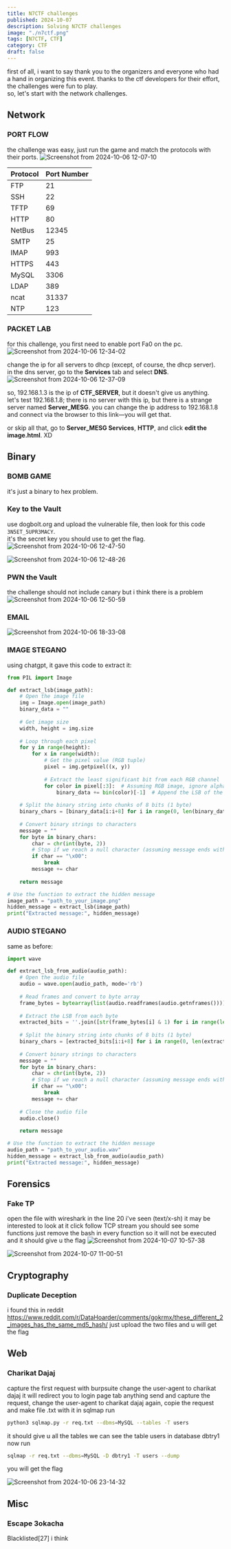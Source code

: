 ```yaml
---
title: N7CTF challenges
published: 2024-10-07
description: Solving N7CTF challenges
image: "./n7ctf.png"
tags: [N7CTF, CTF]
category: CTF
draft: false
---
```




first of all, i want to say thank you to the organizers and everyone who had a hand in organizing this event. thanks to the ctf developers for their effort, the challenges were fun to play.  
so, let's start with the network challenges.

## Network
### PORT FLOW
the challenge was easy, just run the game and match the protocols with their ports.
![Screenshot from 2024-10-06 12-07-10](https://github.com/user-attachments/assets/d9533b1f-d8c0-4714-98b9-6dc1b2d55442)


| Protocol | Port Number |
|----------|-------------|
| FTP      | 21          |
| SSH      | 22          |
| TFTP     | 69          |
| HTTP     | 80          |
| NetBus   | 12345       |
| SMTP     | 25          |
| IMAP     | 993         |
| HTTPS    | 443         |
| MySQL    | 3306        |
| LDAP     | 389         |
| ncat     | 31337       |
| NTP      | 123         |

### PACKET LAB
for this challenge, you first need to enable port Fa0 on the pc. 
![Screenshot from 2024-10-06 12-34-02](https://github.com/user-attachments/assets/35fc094c-a559-4ba7-a222-ec2bead582db)

change the ip for all servers to dhcp (except, of course, the dhcp server).  
in the dns server, go to the **Services** tab and select **DNS**.  
![Screenshot from 2024-10-06 12-37-09](https://github.com/user-attachments/assets/7401612e-b980-47a7-8c72-d041b31c2e50)


so, 192.168.1.3 is the ip of **CTF_SERVER**, but it doesn't give us anything.  
let's test 192.168.1.8; there is no server with this ip, but there is a strange server named **Server_MESG**. you can change the ip address to 192.168.1.8 and connect via the browser to this link—you will get that.  

or skip all that, go to **Server_MESG Services**, **HTTP**, and click **edit the image.html**. XD

## Binary
### BOMB GAME
it's just a binary to hex problem.

### Key to the Vault
use dogbolt.org and upload the vulnerable file, then look for this code `3N5ET_5UPR3MACY`.  
it's the secret key you should use to get the flag.
![Screenshot from 2024-10-06 12-47-50](https://github.com/user-attachments/assets/e8b3f5a0-c529-411c-b13b-6a9b9c59a454)


![Screenshot from 2024-10-06 12-48-26](https://github.com/user-attachments/assets/1371ef03-8ad0-4618-b09f-c3118fc066e4)

### PWN the Vault
the challenge should not include canary but i think there is a problem
![Screenshot from 2024-10-06 12-50-59](https://github.com/user-attachments/assets/c20df822-c784-4659-a60d-cd4829ab9025)


### EMAIL
![Screenshot from 2024-10-06 18-33-08](https://github.com/user-attachments/assets/749cbaf2-5a64-4d39-9733-509f47925bc6)


### IMAGE STEGANO

using chatgpt, it gave this code to extract it:

```python
from PIL import Image

def extract_lsb(image_path):
    # Open the image file
    img = Image.open(image_path)
    binary_data = ""
    
    # Get image size
    width, height = img.size
    
    # Loop through each pixel
    for y in range(height):
        for x in range(width):
            # Get the pixel value (RGB tuple)
            pixel = img.getpixel((x, y))
            
            # Extract the least significant bit from each RGB channel
            for color in pixel[:3]:  # Assuming RGB image, ignore alpha if exists
                binary_data += bin(color)[-1]  # Append the LSB of the color value
    
    # Split the binary string into chunks of 8 bits (1 byte)
    binary_chars = [binary_data[i:i+8] for i in range(0, len(binary_data), 8)]
    
    # Convert binary strings to characters
    message = ""
    for byte in binary_chars:
        char = chr(int(byte, 2))
        # Stop if we reach a null character (assuming message ends with a null)
        if char == "\x00":
            break
        message += char
    
    return message

# Use the function to extract the hidden message
image_path = "path_to_your_image.png"
hidden_message = extract_lsb(image_path)
print("Extracted message:", hidden_message)
```

### AUDIO STEGANO
same as before:

```python
import wave

def extract_lsb_from_audio(audio_path):
    # Open the audio file
    audio = wave.open(audio_path, mode='rb')
    
    # Read frames and convert to byte array
    frame_bytes = bytearray(list(audio.readframes(audio.getnframes())))
    
    # Extract the LSB from each byte
    extracted_bits = ''.join([str(frame_bytes[i] & 1) for i in range(len(frame_bytes))])
    
    # Split the binary string into chunks of 8 bits (1 byte)
    binary_chars = [extracted_bits[i:i+8] for i in range(0, len(extracted_bits), 8)]
    
    # Convert binary strings to characters
    message = ""
    for byte in binary_chars:
        char = chr(int(byte, 2))
        # Stop if we reach a null character (assuming message ends with a null)
        if char == "\x00":
            break
        message += char
    
    # Close the audio file
    audio.close()
    
    return message

# Use the function to extract the hidden message
audio_path = "path_to_your_audio.wav"
hidden_message = extract_lsb_from_audio(audio_path)
print("Extracted message:", hidden_message)
```


## Forensics
### Fake TP
open the file with wireshark in the line 20 i've seen (text/x-sh) it may be interested to look at it
click follow TCP stream you should see some functions just remove the bash in every function so it will not be executed and it should give u the flag
![Screenshot from 2024-10-07 10-57-38](https://github.com/user-attachments/assets/2121fabf-1ec9-4460-a1a8-2d09bd1c3a2e)

![Screenshot from 2024-10-07 11-00-51](https://github.com/user-attachments/assets/c376d28a-0f83-4219-ba03-45c7e7f71825)

## Cryptography
### Duplicate Deception
i found this in reddit https://www.reddit.com/r/DataHoarder/comments/gokrmx/these_different_2_images_has_the_same_md5_hash/ just upload the two files and u will get the flag


## Web
### Charikat Dajaj
capture the first request with burpsuite change the user-agent to charikat dajaj it will redirect you to login page tab anything send and capture the request, change the user-agent to charikat dajaj again,
copie the request and make file .txt with it
in sqlmap run 

```bash
python3 sqlmap.py -r req.txt --dbms=MySQL --tables -T users
```

it should give u all the tables we can see the table users in database dbtry1
now run

```bash
sqlmap -r req.txt --dbms=MySQL -D dbtry1 -T users --dump
```
you will get the flag

![Screenshot from 2024-10-06 23-14-32](https://github.com/user-attachments/assets/1e0ad5f7-2107-4190-b9d0-12093942199d)

## Misc
### Escape 3okacha

Blacklisted[27] i think
